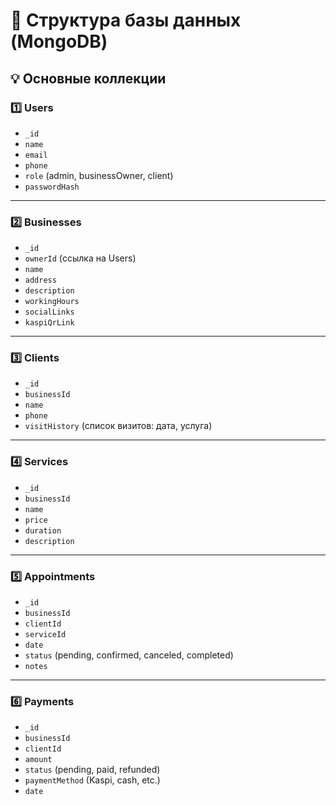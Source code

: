 # 💾 Структура базы данных (MongoDB)

## 💡 Основные коллекции

### 1️⃣ Users

- `_id`
- `name`
- `email`
- `phone`
- `role` (admin, businessOwner, client)
- `passwordHash`

---

### 2️⃣ Businesses

- `_id`
- `ownerId` (ссылка на Users)
- `name`
- `address`
- `description`
- `workingHours`
- `socialLinks`
- `kaspiQrLink`

---

### 3️⃣ Clients

- `_id`
- `businessId`
- `name`
- `phone`
- `visitHistory` (список визитов: дата, услуга)

---

### 4️⃣ Services

- `_id`
- `businessId`
- `name`
- `price`
- `duration`
- `description`

---

### 5️⃣ Appointments

- `_id`
- `businessId`
- `clientId`
- `serviceId`
- `date`
- `status` (pending, confirmed, canceled, completed)
- `notes`

---

### 6️⃣ Payments

- `_id`
- `businessId`
- `clientId`
- `amount`
- `status` (pending, paid, refunded)
- `paymentMethod` (Kaspi, cash, etc.)
- `date`
